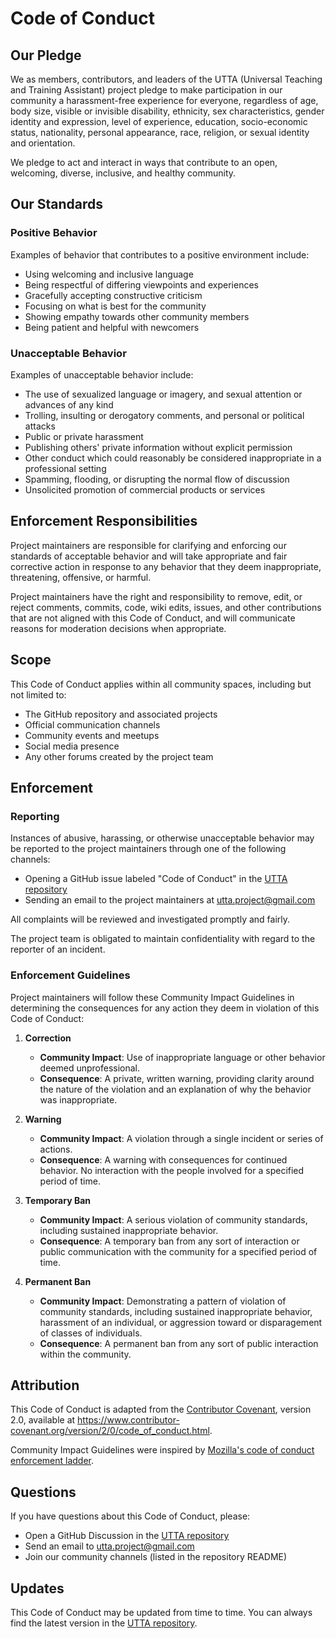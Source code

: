# Code of Conduct

## Our Pledge

We as members, contributors, and leaders of the UTTA (Universal Teaching and Training Assistant) project pledge to make participation in our community a harassment-free experience for everyone, regardless of age, body size, visible or invisible disability, ethnicity, sex characteristics, gender identity and expression, level of experience, education, socio-economic status, nationality, personal appearance, race, religion, or sexual identity and orientation.

We pledge to act and interact in ways that contribute to an open, welcoming, diverse, inclusive, and healthy community.

## Our Standards

### Positive Behavior

Examples of behavior that contributes to a positive environment include:

* Using welcoming and inclusive language
* Being respectful of differing viewpoints and experiences
* Gracefully accepting constructive criticism
* Focusing on what is best for the community
* Showing empathy towards other community members
* Being patient and helpful with newcomers

### Unacceptable Behavior

Examples of unacceptable behavior include:

* The use of sexualized language or imagery, and sexual attention or advances of any kind
* Trolling, insulting or derogatory comments, and personal or political attacks
* Public or private harassment
* Publishing others' private information without explicit permission
* Other conduct which could reasonably be considered inappropriate in a professional setting
* Spamming, flooding, or disrupting the normal flow of discussion
* Unsolicited promotion of commercial products or services

## Enforcement Responsibilities

Project maintainers are responsible for clarifying and enforcing our standards of acceptable behavior and will take appropriate and fair corrective action in response to any behavior that they deem inappropriate, threatening, offensive, or harmful.

Project maintainers have the right and responsibility to remove, edit, or reject comments, commits, code, wiki edits, issues, and other contributions that are not aligned with this Code of Conduct, and will communicate reasons for moderation decisions when appropriate.

## Scope

This Code of Conduct applies within all community spaces, including but not limited to:

* The GitHub repository and associated projects
* Official communication channels
* Community events and meetups
* Social media presence
* Any other forums created by the project team

## Enforcement

### Reporting

Instances of abusive, harassing, or otherwise unacceptable behavior may be reported to the project maintainers through one of the following channels:
* Opening a GitHub issue labeled "Code of Conduct" in the [UTTA repository](https://github.com/UVU-AI-Innovate/UTTA/issues)
* Sending an email to the project maintainers at utta.project@gmail.com

All complaints will be reviewed and investigated promptly and fairly.

The project team is obligated to maintain confidentiality with regard to the reporter of an incident.

### Enforcement Guidelines

Project maintainers will follow these Community Impact Guidelines in determining the consequences for any action they deem in violation of this Code of Conduct:

1. **Correction**
   * **Community Impact**: Use of inappropriate language or other behavior deemed unprofessional.
   * **Consequence**: A private, written warning, providing clarity around the nature of the violation and an explanation of why the behavior was inappropriate.

2. **Warning**
   * **Community Impact**: A violation through a single incident or series of actions.
   * **Consequence**: A warning with consequences for continued behavior. No interaction with the people involved for a specified period of time.

3. **Temporary Ban**
   * **Community Impact**: A serious violation of community standards, including sustained inappropriate behavior.
   * **Consequence**: A temporary ban from any sort of interaction or public communication with the community for a specified period of time.

4. **Permanent Ban**
   * **Community Impact**: Demonstrating a pattern of violation of community standards, including sustained inappropriate behavior, harassment of an individual, or aggression toward or disparagement of classes of individuals.
   * **Consequence**: A permanent ban from any sort of public interaction within the community.

## Attribution

This Code of Conduct is adapted from the [Contributor Covenant](https://www.contributor-covenant.org), version 2.0, available at https://www.contributor-covenant.org/version/2/0/code_of_conduct.html.

Community Impact Guidelines were inspired by [Mozilla's code of conduct enforcement ladder](https://github.com/mozilla/diversity).

## Questions

If you have questions about this Code of Conduct, please:
* Open a GitHub Discussion in the [UTTA repository](https://github.com/UVU-AI-Innovate/UTTA/discussions)
* Send an email to utta.project@gmail.com
* Join our community channels (listed in the repository README)

## Updates

This Code of Conduct may be updated from time to time. You can always find the latest version in the [UTTA repository](https://github.com/UVU-AI-Innovate/UTTA/wiki/Code-of-Conduct). 